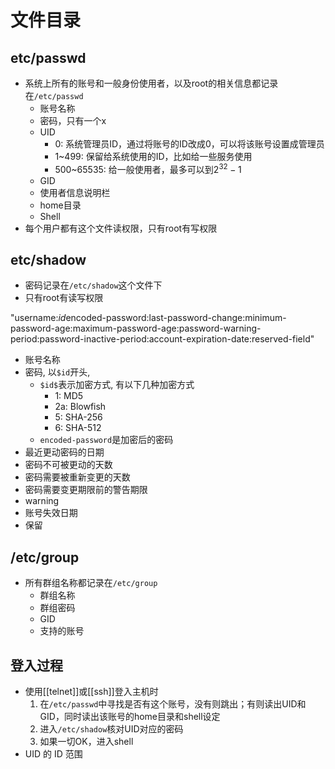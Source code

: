 # 文件目录

## etc/passwd

- 系统上所有的账号和一般身份使用者，以及root的相关信息都记录在`/etc/passwd`
  - 账号名称
  - 密码，只有一个x
  - UID
    - 0: 系统管理员ID，通过将账号的ID改成0，可以将该账号设置成管理员
    - 1~499: 保留给系统使用的ID，比如给一些服务使用
    - 500~65535: 给一般使用者，最多可以到$2^{32} - 1$
  - GID
  - 使用者信息说明栏
  - home目录
  - Shell
- 每个用户都有这个文件读权限，只有root有写权限

 ## etc/shadow

- 密码记录在`/etc/shadow`这个文件下
- 只有root有读写权限

"username:$id$encoded-password:last-password-change:minimum-password-age:maximum-password-age:password-warning-period:password-inactive-period:account-expiration-date:reserved-field"

- 账号名称
- 密码, 以`$id`开头, 
  - `$id$`表示加密方式, 有以下几种加密方式
    - 1: MD5
    - 2a: Blowfish
    - 5: SHA-256
    - 6: SHA-512
  - `encoded-password`是加密后的密码
- 最近更动密码的日期
- 密码不可被更动的天数
- 密码需要被重新变更的天数
- 密码需要变更期限前的警告期限
- warning
- 账号失效日期
- 保留



## /etc/group

- 所有群组名称都记录在`/etc/group`
  - 群组名称
  - 群组密码
  - GID
  - 支持的账号

## 登入过程

- 使用[[telnet]]或[[ssh]]登入主机时
  1. 在`/etc/passwd`中寻找是否有这个账号，没有则跳出；有则读出UID和GID，同时读出该账号的home目录和shell设定
  2. 进入`/etc/shadow`核对UID对应的密码
  3. 如果一切OK，进入shell
- UID 的 ID 范围
